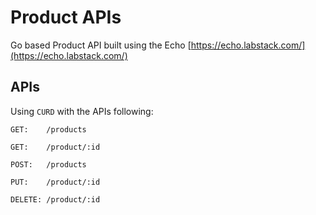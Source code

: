 # **Product APIs**

Go based Product API built using the Echo [https://echo.labstack.com/](https://echo.labstack.com/)

## **APIs**

Using ```CURD``` with the APIs following:

```doc
GET:    /products

GET:    /product/:id

POST:   /products

PUT:    /product/:id

DELETE: /product/:id
```
